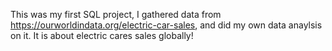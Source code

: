 This was my first SQL project, I gathered data from https://ourworldindata.org/electric-car-sales, and did my own data anaylsis on it. It is about electric cares sales globally!
